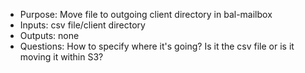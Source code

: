- Purpose: Move file to outgoing client directory in bal-mailbox
- Inputs: csv file/client directory
- Outputs: none
- Questions: How to specify where it's going? Is it the csv file or is it moving it within S3?